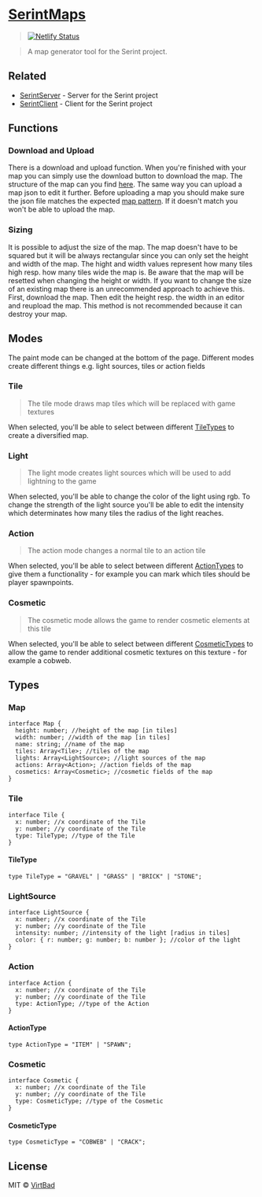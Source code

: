 # [SerintMaps](https://maps.serint.ga)

> [![Netlify Status](https://api.netlify.com/api/v1/badges/45ccb44a-e8d3-45f5-ace2-a00a8137f821/deploy-status)](https://app.netlify.com/sites/serint-maps/deploys)

> A map generator tool for the Serint project.

## Related
* [SerintServer](https://github.com/virtbad/SerintServer) - Server for the Serint project
* [SerintClient](https://github.com/virtbad/SerintClient) - Client for the Serint project

## Functions

### Download and Upload

There is a download and upload function. When you're finished with your map you can simply use the download button to download the map. The structure of the map can you find [here](https://github.com/virtbad/SerintMaps#Map). The same way you can upload a map json to edit it further. Before uploading a map you should make sure the json file matches the expected [map pattern](https://github.com/virtbad/SerintMaps#Map). If it doesn't match you won't be able to upload the map.

### Sizing

It is possible to adjust the size of the map. The map doesn't have to be squared but it will be always rectangular since you can only set the height and width of the map. The hight and width values represent how many tiles high resp. how many tiles wide the map is. Be aware that the map will be resetted when changing the height or width.
If you want to change the size of an existing map there is an unrecommended approach to achieve this. First, download the map. Then edit the height resp. the width in an editor and reupload the map. This method is not recommended because it can destroy your map.

## Modes

The paint mode can be changed at the bottom of the page. Different modes create different things e.g. light sources, tiles or action fields

### Tile

> The tile mode draws map tiles which will be replaced with game textures

When selected, you'll be able to select between different [TileTypes](https://github.com/virtbad/SerintMaps#TileType) to create a diversified map.

### Light

> The light mode creates light sources which will be used to add lightning to the game

When selected, you'll be able to change the color of the light using rgb. To change the strength of the light source you'll be able to edit the intensity which determinates how many tiles the radius of the light reaches.

### Action

> The action mode changes a normal tile to an action tile

When selected, you'll be able to select between different [ActionTypes](https://github.com/virtbad/SerintMaps#ActionType) to give them a functionality - for example you can mark which tiles should be player spawnpoints.

### Cosmetic

> The cosmetic mode allows the game to render cosmetic elements at this tile

When selected, you'll be able to select between different [CosmeticTypes](https://github.com/virtbad/SerintMaps#CosmeticType) to allow the game to render additional cosmetic textures on this texture - for example a cobweb.

## Types

### Map

```TS
interface Map {
  height: number; //height of the map [in tiles]
  width: number; //width of the map [in tiles]
  name: string; //name of the map
  tiles: Array<Tile>; //tiles of the map
  lights: Array<LightSource>; //light sources of the map
  actions: Array<Action>; //action fields of the map
  cosmetics: Array<Cosmetic>; //cosmetic fields of the map
}
```

### Tile

```TS
interface Tile {
  x: number; //x coordinate of the Tile
  y: number; //y coordinate of the Tile
  type: TileType; //type of the Tile
}
```

#### TileType

```TS
type TileType = "GRAVEL" | "GRASS" | "BRICK" | "STONE";
```

### LightSource

```TS
interface LightSource {
  x: number; //x coordinate of the Tile
  y: number; //y coordinate of the Tile
  intensity: number; //intensity of the light [radius in tiles]
  color: { r: number; g: number; b: number }; //color of the light
}
```

### Action

```TS
interface Action {
  x: number; //x coordinate of the Tile
  y: number; //y coordinate of the Tile
  type: ActionType; //type of the Action
}
```

#### ActionType

```TS
type ActionType = "ITEM" | "SPAWN";
```

### Cosmetic

```TS
interface Cosmetic {
  x: number; //x coordinate of the Tile
  y: number; //y coordinate of the Tile
  type: CosmeticType; //type of the Cosmetic
}
```

#### CosmeticType

```TS
type CosmeticType = "COBWEB" | "CRACK";
```

## License

MIT © [VirtBad](https://github.com/virtbad/)
